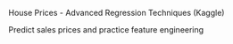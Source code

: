 House Prices - Advanced Regression Techniques (Kaggle)

Predict sales prices and practice feature engineering
